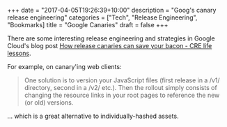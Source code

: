 +++
date = "2017-04-05T19:26:39+10:00"
description = "Goog's canary release engineering"
categories = ["Tech", "Release Engineering", "Bookmarks]
title = "Google Canaries"
draft = false
+++

There are some interesting release engineering and strategies in Google Cloud's blog post [How release canaries can save your bacon - CRE life lessons](https://cloudplatform.googleblog.com/2017/03/how-release-canaries-can-save-your-bacon-CRE-life-lessons.html).

For example, on canary'ing web clients:

> One solution is to version your JavaScript files (first release in a /v1/ directory, second in a /v2/ etc.). Then the rollout simply consists of changing the resource links in your root pages to reference the new (or old) versions.

... which is a great alternative to individually-hashed assets.

